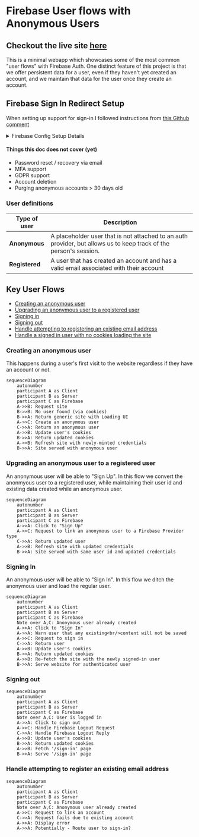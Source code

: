 # Firebase User flows with Anonymous Users

## Checkout the live site [here](https://nextjs-firebase-server-cookies.vercel.app/)

This is a minimal webapp which showcases some of the most common "user flows" with Firebase Auth. One distinct feature of this project is that we offer persistent data for a user, even if they haven't yet created an account, and we maintain that data for the user once they create an account.

## Firebase Sign In Redirect Setup

When setting up support for sign-in I followed instructions from [this Github comment](https://github.com/firebase/firebase-js-sdk/issues/7342#issuecomment-2133453309)

<details>
  <summary>Firebase Config Setup Details</summary>
(Copied directly from that comment)  
For people who use Next.js and do not use Firebase Hosting, try option 3 from https://firebase.google.com/docs/auth/web/redirect-best-practices. I could make it work by following these steps:
 
1. Set `authDomain` to localhost or production-url based on current environment.
2. Use Next.js Rewrites to create a reverse-proxy
3. Add "authorized redirect uris" in Google Cloud.
4. Use --experimental-https flag to make localhost https

[1] In `firebase.ts`, replace the `authDomain` based on the current environment.

```
const env = process.env.NODE_ENV
if (env == "development") {
    firebaseConfig.authDomain = "localhost:<port>";
} else if (env == "production") {
   firebaseConfig.authDomain = "<production-url>";
}
```

[2] In next.config.mjs, add a Rewrite to proxy requests to /\_\_/auth/:path\* to Firebase Auth

```
async rewrites() {
    return [
	{
		source: '/__/auth/:path*',
		destination: 'https://<project>.firebaseapp.com/__/auth/:path*',
	},
    ]
},
```

[3] In Google Cloud > API & Services > Credentials > OAuth 2.0 Client IDs > , add under "Authorized redirect URIs" the following uris:

- [https://localhost:[PORT]](https://localhost:%5BPORT%5D)
- [https://localhost:[PORT]/\_\_/auth/handler](https://localhost:%5BPORT%5D/__/auth/handler)
- https://[PRODUCTION_URL]
- https://[PRODUCTION_URL]/\_\_/auth/handler

From Google Cloud: "Note: It may take 5 minutes to a few hours for settings to take effect" <-- I second that, for me it was 1-2 hours actually.

[4] If you start your Next.js application now in development mode, e.g. `next dev`, make sure to add the `--experimental-https` flag to make localhost use https. With that, you should be able to use `signInWithRedirect` in all browsers, including Safari and Firefox.

</details>

#### Things this doc does not cover (yet)

- Password reset / recovery via email
- MFA support
- GDPR support
- Account deletion
- Purging anonymous accounts > 30 days old

### User definitions

| Type of user   | Description                                                                                                       |
| -------------- | ----------------------------------------------------------------------------------------------------------------- |
| **Anonymous**  | A placeholder user that is not attached to an auth provider, but allows us to keep track of the person's session. |
| **Registered** | A user that has created an account and has a valid email associated with their account                            |

## Key User Flows

- [Creating an anonymous user](#creating-an-anonymous-user)
- [Upgrading an anonymous user to a registered user](#upgrading-an-anonymous-user-to-a-registered-user)
- [Signing in](#signing-in)
- [Signing out](#signing-out)
- [Handle attempting to registering an existing email address](#handle-attempting-to-registering-an-existing-email-address)
- [Handle a signed in user with no cookies loading the site](#handle-attempting-to-registering-an-existing-email-address)

### Creating an anonymous user

This happens during a user's first visit to the website regardless if they have an account or not.

```mermaid
sequenceDiagram
    autonumber
    participant A as Client
    participant B as Server
    participant C as Firebase
    A->>B: Request site
    B->>B: No user found (via cookies)
    B->>A: Return generic site with Loading UI
    A->>C: Create an anonymous user
    C->>A: Return an anonymous user
    A->>B: Update user's cookies
    B->>A: Return updated cookies
    A->>B: Refresh site with newly-minted credentials
    B->>A: Site served with anonymous user
```

### Upgrading an anonymous user to a registered user

An anonymous user will be able to "Sign Up". In this flow we convert the anonmyous user to a registered user, while maintaining their user id and existing data created while an anonymous user.

```mermaid
sequenceDiagram
    autonumber
    participant A as Client
    participant B as Server
    participant C as Firebase
    A->>A: Click to "Sign Up"
    A->>C: Request to link an anonymous user to a Firebase Provider type
    C->>A: Return updated user
    A->>B: Refresh site with updated credentials
    B->>A: Site served with same user id and updated credentials
```

### Signing In

An anonymous user will be able to "Sign In". In this flow we ditch the anonymous user and load the regular user.

```mermaid
sequenceDiagram
    autonumber
    participant A as Client
    participant B as Server
    participant C as Firebase
    Note over A,C: Anonymous user already created
    A->>A: Click to "Sign In"
    A->>A: Warn user that any existing<br/>content will not be saved
    A->>C: Request to sign in
    C->>A: Return user
    A->>B: Update user's cookies
    B->>A: Return updated cookies
    A->>B: Re-fetch the site with the newly signed-in user
    B->>A: Serve website for authenticated user
```

### Signing out

```mermaid
sequenceDiagram
    autonumber
    participant A as Client
    participant B as Server
    participant C as Firebase
    Note over A,C: User is logged in
    A->>A: Click to sign out
    A->>C: Handle Firebase Logout Request
    C->>A: Handle Firebase Logout Reply
    A->>B: Update user's cookies
    B->>A: Return updated cookies
    A->>B: Fetch '/sign-in' page
    B->>A: Serve '/sign-in' page
```

### Handle attempting to register an existing email address

```mermaid
sequenceDiagram
    autonumber
    participant A as Client
    participant B as Server
    participant C as Firebase
    Note over A,C: Anonymous user already created
    A->>C: Request to link an account
    C->>A: Request fails due to existing account
    A->>A: Display error
    A->>A: Potentially - Route user to sign-in?
```
